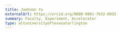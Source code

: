 ```yaml
---
title: Jaehoon Yu
externalUrl: https://orcid.org/0000-0001-7632-0033
summary: Faculty, Experiment, Accelerator
type: altuniversityoftexasatarlington
---
```

